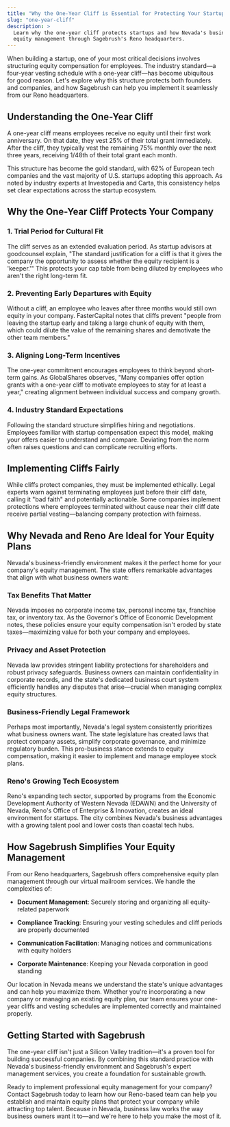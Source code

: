 ```yaml
---
title: "Why the One-Year Cliff is Essential for Protecting Your Startup"
slug: "one-year-cliff"
description: >
  Learn why the one-year cliff protects startups and how Nevada's business-friendly environment makes it ideal for
  equity management through Sagebrush's Reno headquarters.
---
```


When building a startup, one of your most critical decisions involves structuring equity compensation for employees.
The industry standard—a four-year vesting schedule with a one-year cliff—has become ubiquitous for good reason. Let's
explore why this structure protects both founders and companies, and how Sagebrush can help you implement it seamlessly
from our Reno headquarters.

## Understanding the One-Year Cliff

A one-year cliff means employees receive no equity until their first work anniversary. On that date, they vest 25% of
their total grant immediately. After the cliff, they typically vest the remaining 75% monthly over the next three years,
receiving 1/48th of their total grant each month.

This structure has become the gold standard, with 62% of European tech companies and the vast majority of U.S. startups
adopting this approach. As noted by industry experts at Investopedia and Carta, this consistency helps set clear
expectations across the startup ecosystem.

## Why the One-Year Cliff Protects Your Company

### 1. **Trial Period for Cultural Fit**

The cliff serves as an extended evaluation period. As startup advisors at goodcounsel explain, "The standard
justification for a cliff is that it gives the company the opportunity to assess whether the equity recipient is a
'keeper.'" This protects your cap table from being diluted by employees who aren't the right long-term fit.

### 2. **Preventing Early Departures with Equity**

Without a cliff, an employee who leaves after three months would still own equity in your company. FasterCapital notes
that cliffs prevent "people from leaving the startup early and taking a large chunk of equity with them, which could
dilute the value of the remaining shares and demotivate the other team members."

### 3. **Aligning Long-Term Incentives**

The one-year commitment encourages employees to think beyond short-term gains. As GlobalShares observes, "Many companies
offer option grants with a one-year cliff to motivate employees to stay for at least a year," creating alignment between
individual success and company growth.

### 4. **Industry Standard Expectations**

Following the standard structure simplifies hiring and negotiations. Employees familiar with startup compensation expect
this model, making your offers easier to understand and compare. Deviating from the norm often raises questions and can
complicate recruiting efforts.

## Implementing Cliffs Fairly

While cliffs protect companies, they must be implemented ethically. Legal experts warn against terminating employees
just before their cliff date, calling it "bad faith" and potentially actionable. Some companies implement protections
where employees terminated without cause near their cliff date receive partial vesting—balancing company protection with
fairness.

## Why Nevada and Reno Are Ideal for Your Equity Plans

Nevada's business-friendly environment makes it the perfect home for your company's equity management. The state offers
remarkable advantages that align with what business owners want:

### **Tax Benefits That Matter**

Nevada imposes no corporate income tax, personal income tax, franchise tax, or inventory tax. As the Governor's Office
of Economic Development notes, these policies ensure your equity compensation isn't eroded by state taxes—maximizing
value for both your company and employees.

### **Privacy and Asset Protection**

Nevada law provides stringent liability protections for shareholders and robust privacy safeguards. Business owners can
maintain confidentiality in corporate records, and the state's dedicated business court system efficiently handles any
disputes that arise—crucial when managing complex equity structures.

### **Business-Friendly Legal Framework**

Perhaps most importantly, Nevada's legal system consistently prioritizes what business owners want. The state
legislature has created laws that protect company assets, simplify corporate governance, and minimize regulatory burden.
This pro-business stance extends to equity compensation, making it easier to implement and manage employee stock plans.

### **Reno's Growing Tech Ecosystem**

Reno's expanding tech sector, supported by programs from the Economic Development Authority of Western Nevada (EDAWN)
and the University of Nevada, Reno's Office of Enterprise & Innovation, creates an ideal environment for startups. The
city combines Nevada's business advantages with a growing talent pool and lower costs than coastal tech hubs.

## How Sagebrush Simplifies Your Equity Management

From our Reno headquarters, Sagebrush offers comprehensive equity plan management through our virtual mailroom services.
We handle the complexities of:

- **Document Management**: Securely storing and organizing all equity-related paperwork

- **Compliance Tracking**: Ensuring your vesting schedules and cliff periods are properly documented

- **Communication Facilitation**: Managing notices and communications with equity holders

- **Corporate Maintenance**: Keeping your Nevada corporation in good standing

Our location in Nevada means we understand the state's unique advantages and can help you maximize them. Whether you're
incorporating a new company or managing an existing equity plan, our team ensures your one-year cliffs and vesting
schedules are implemented correctly and maintained properly.

## Getting Started with Sagebrush

The one-year cliff isn't just a Silicon Valley tradition—it's a proven tool for building successful companies. By
combining this standard practice with Nevada's business-friendly environment and Sagebrush's expert management services,
you create a foundation for sustainable growth.

Ready to implement professional equity management for your company? Contact Sagebrush today to learn how our Reno-based
team can help you establish and maintain equity plans that protect your company while attracting top talent. Because in
Nevada, business law works the way business owners want it to—and we're here to help you make the most of it.
